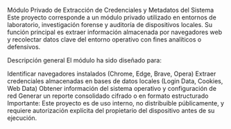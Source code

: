 Módulo Privado de Extracción de Credenciales y Metadatos del Sistema
Este proyecto corresponde a un módulo privado utilizado en entornos de laboratorio, investigación forense y auditoría de dispositivos locales. Su función principal es extraer información almacenada por navegadores web y recolectar datos clave del entorno operativo con fines analíticos o defensivos.

Descripción general
El módulo ha sido diseñado para:

Identificar navegadores instalados (Chrome, Edge, Brave, Opera)
Extraer credenciales almacenadas en bases de datos locales (Login Data, Cookies, Web Data)
Obtener información del sistema operativo y configuración de red
Generar un reporte consolidado cifrado o en formato estructurado
Importante: Este proyecto es de uso interno, no distribuible públicamente, y requiere autorización explícita del propietario del dispositivo antes de su ejecución.
